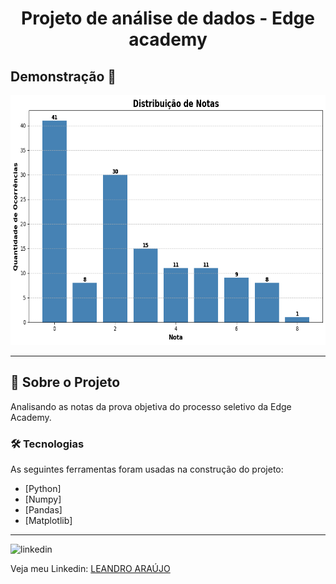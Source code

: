 <h1 style="text-align: center; font-weight: bold;">Projeto de análise de dados - Edge academy</h1>

## Demonstração 📸

<div align="center" >
  <img src="_imagens/download.png" alt="Foto do site" height="400">
</div>

---

## 🚀 Sobre o Projeto

Analisando as notas da prova objetiva do processo seletivo da Edge Academy. 

### 🛠 Tecnologias

As seguintes ferramentas foram usadas na construção do projeto:

- [Python]
- [Numpy]
- [Pandas]
- [Matplotlib]
---

<img src="https://github.com/leandro-araujo-silva/Proffy-FullStack/raw/master/github/linkedin.png" alt="linkedin" height="50">
<br />

Veja meu Linkedin: [LEANDRO ARAÚJO](https://www.linkedin.com/in/leandro-araujo-silva01/)